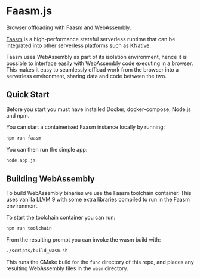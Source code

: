 # Faasm.js

Browser offloading with Faasm and WebAssembly.

[Faasm](https://github.com/lsds/Faasm) is a high-performance stateful 
serverless runtime that can be integrated into other serverless platforms 
such as [KNative](https://knative.dev/).

Faasm uses WebAssembly as part of its isolation environment, hence it is 
possible to interface easily with WebAssembly code executing in a browser. 
This makes it easy to seamlessly offload work from the browser into a 
serverless environment, sharing data and code between the two.

## Quick Start

Before you start you must have installed Docker, docker-compose, Node.js and npm.

You can start a containerised Faasm instance locally by running:

```bash
npm run faasm
```

You can then run the simple app:

```bash
node app.js
```

## Building WebAssembly

To build WebAssembly binaries we use the Faasm toolchain container. 
This uses vanilla LLVM 9 with some extra libraries compiled to run in the 
Faasm environment.

To start the toolchain container you can run:

```bash
npm run toolchain
```

From the resulting prompt you can invoke the wasm build with:

```bash
./scripts/build_wasm.sh
```

This runs the CMake build for the `func` directory of this repo, and places 
any resulting WebAssembly files in the `wasm` directory.

